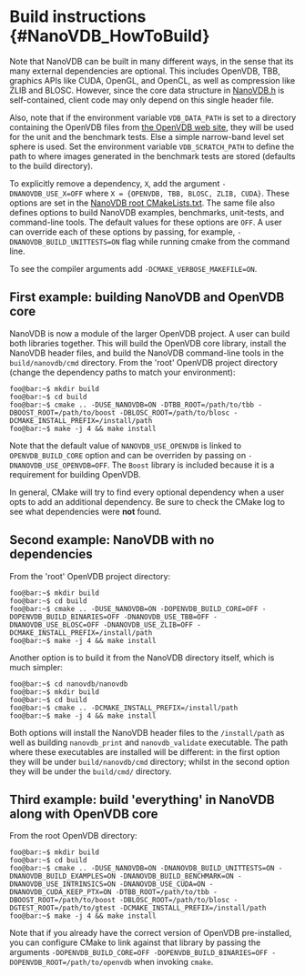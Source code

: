 # Build instructions {#NanoVDB_HowToBuild}

Note that NanoVDB can be built in many different ways, in the sense that its many external dependencies are optional. This includes OpenVDB, TBB, graphics APIs like CUDA, OpenGL, and OpenCL, as well as compression like ZLIB and BLOSC.
However, since the core data structure in [NanoVDB.h](https://github.com/AcademySoftwareFoundation/openvdb/blob/master/nanovdb/nanovdb/NanoVDB.h) is self-contained, client code may only depend on this single header file.

Also, note that if the environment variable `VDB_DATA_PATH` is set to a directory containing the OpenVDB files from [the OpenVDB web site](http://www.openvdb.org/download), they will be used for the unit and the benchmark tests. Else a simple narrow-band level set sphere is used. Set the environment variable `VDB_SCRATCH_PATH` to define the path to where images generated in the benchmark tests are stored (defaults to the build directory).

[//]: # (TODO: add back OPTIX, OPENCL, and OPENGL when these options are added back)
To explicitly remove a dependency, `X`, add the argument `-DNANOVDB_USE_X=OFF` where `X = {OPENVDB, TBB, BLOSC, ZLIB, CUDA}`. These options are set in the [NanoVDB root CMakeLists.txt](https://github.com/AcademySoftwareFoundation/openvdb/blob/master/nanovdb/nanovdb/CMakeLists.txt). The same file also defines options to build NanoVDB examples, benchmarks, unit-tests, and command-line tools. The default values for these options are `OFF`. A user can override each of these options by passing, for example, `-DNANOVDB_BUILD_UNITTESTS=ON` flag while running cmake from the command line.

To see the compiler arguments add `-DCMAKE_VERBOSE_MAKEFILE=ON`.

## First example: building NanoVDB and OpenVDB core

NanoVDB is now a module of the larger OpenVDB project. A user can build both libraries together. This will build the OpenVDB core library, install the NanoVDB header files, and build the NanoVDB command-line tools in the `build/nanovdb/cmd` directory. From the 'root' OpenVDB project directory (change the dependency paths to match your environment):
  ```console
  foo@bar:~$ mkdir build
  foo@bar:~$ cd build
  foo@bar:~$ cmake .. -DUSE_NANOVDB=ON -DTBB_ROOT=/path/to/tbb -DBOOST_ROOT=/path/to/boost -DBLOSC_ROOT=/path/to/blosc -DCMAKE_INSTALL_PREFIX=/install/path
  foo@bar:~$ make -j 4 && make install
  ```
Note that the default value of `NANOVDB_USE_OPENVDB` is linked to `OPENVDB_BUILD_CORE` option and can be overriden by passing on `-DNANOVDB_USE_OPENVDB=OFF`. The `Boost` library is included because it is a requirement for building OpenVDB.

In general, CMake will try to find every optional dependency when a user opts to add an additional dependency. Be sure to check the CMake log to see what dependencies were **not** found.

## Second example: NanoVDB with no dependencies

From the 'root' OpenVDB project directory:
  ```console
  foo@bar:~$ mkdir build
  foo@bar:~$ cd build
  foo@bar:~$ cmake .. -DUSE_NANOVDB=ON -DOPENVDB_BUILD_CORE=OFF -DOPENVDB_BUILD_BINARIES=OFF -DNANOVDB_USE_TBB=OFF -DNANOVDB_USE_BLOSC=OFF -DNANOVDB_USE_ZLIB=OFF -DCMAKE_INSTALL_PREFIX=/install/path
  foo@bar:~$ make -j 4 && make install
  ```

Another option is to build it from the NanoVDB directory itself, which is much simpler:
  ```console
  foo@bar:~$ cd nanovdb/nanovdb
  foo@bar:~$ mkdir build
  foo@bar:~$ cd build
  foo@bar:~$ cmake .. -DCMAKE_INSTALL_PREFIX=/install/path
  foo@bar:~$ make -j 4 && make install
  ```
Both options will install the NanoVDB header files to the `/install/path` as well as building `nanovdb_print` and `nanovdb_validate` executable. The path where these executables are installed will be different: in the first option they will be under `build/nanovdb/cmd` directory; whilst in the second option they will be under the `build/cmd/` directory.

## Third example: build 'everything' in NanoVDB along with OpenVDB core

From the root OpenVDB directory:
  ```console
  foo@bar:~$ mkdir build
  foo@bar:~$ cd build
  foo@bar:~$ cmake .. -DUSE_NANOVDB=ON -DNANOVDB_BUILD_UNITTESTS=ON -DNANOVDB_BUILD_EXAMPLES=ON -DNANOVDB_BUILD_BENCHMARK=ON -DNANOVDB_USE_INTRINSICS=ON -DNANOVDB_USE_CUDA=ON -DNANOVDB_CUDA_KEEP_PTX=ON -DTBB_ROOT=/path/to/tbb -DBOOST_ROOT=/path/to/boost -DBLOSC_ROOT=/path/to/blosc -DGTEST_ROOT=/path/to/gtest -DCMAKE_INSTALL_PREFIX=/install/path
  foo@bar:~$ make -j 4 && make install
  ```
Note that if you already have the correct version of OpenVDB pre-installed, you can configure CMake to link against that library by passing the arguments `-DOPENVDB_BUILD_CORE=OFF -DOPENVDB_BUILD_BINARIES=OFF -DOPENVDB_ROOT=/path/to/openvdb` when invoking `cmake`.
